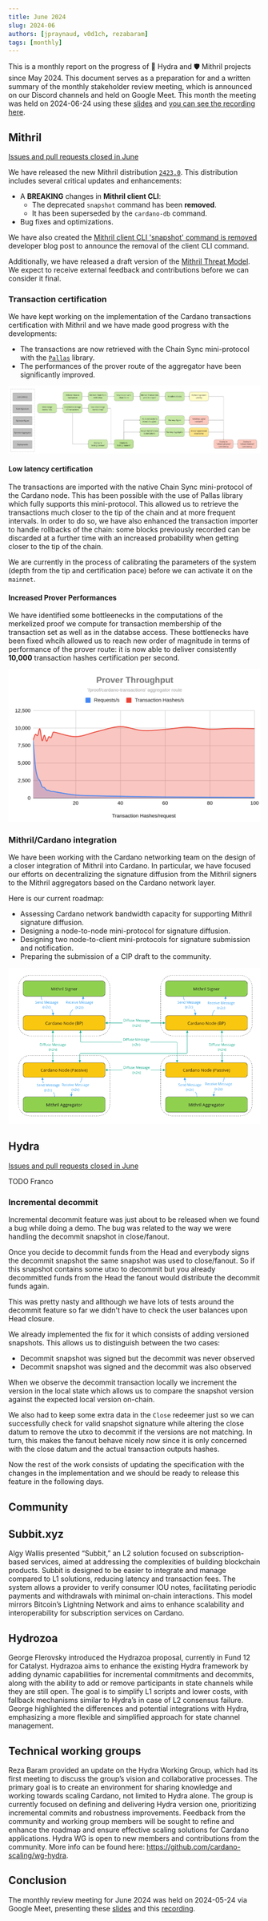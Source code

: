 ```yaml
---
title: June 2024
slug: 2024-06
authors: [jpraynaud, v0d1ch, rezabaram]
tags: [monthly]
---
```


This is a monthly report on the progress of 🐲 Hydra and 🛡 Mithril projects since May 2024. This document serves as a preparation for and a written summary of the monthly stakeholder review meeting, which is announced on our Discord channels and held on Google Meet. This month the meeting was held on 2024-06-24 using these [slides][slides] and [you can see the recording here][recording].

## Mithril

[Issues and pull requests closed in June](https://github.com/input-output-hk/mithril/issues?q=is%3Aclosed+sort%3Aupdated-desc+closed%3A2024-05-31..2024-06-30)

We have released the new Mithril distribution [`2423.0`](https://github.com/input-output-hk/mithril/releases/tag/2423.0). This distribution includes several critical updates and enhancements:
- A **BREAKING** changes in **Mithril client CLI**:
  - The deprecated `snapshot` command has been **removed**. 
  - It has been superseded by the `cardano-db` command.
- Bug fixes and optimizations.

We have also created the [Mithril client CLI 'snapshot' command is removed](https://mithril.network/doc/dev-blog/2024/06/12/client-cli-removed-command) developer blog post to announce the removal of the client CLI command.

Additionally, we have released a draft version of the [Mithril Threat Model](https://mithril.network/doc/mithril/threat-model). We expect to receive external feedback and contributions before we can consider it final.

### Transaction certification

We have kept working on the implementation of the Cardano transactions certification with Mithril and we have made good progress with the developments: 
- The transactions are now retrieved with the Chain Sync mini-protocol with the [`Pallas`](https://github.com/txpipe/pallas) library.
- The performances of the prover route of the aggregator have been significantly improved.

![](img/2024-06-mithril-cardano-tx-roadmap.jpg)

#### Low latency certification

The transactions are imported with the native Chain Sync mini-protocol of the Cardano node. This has been possible with the use of Pallas library which fully supports this mini-protocol. This allowed us to retrieve the transactions much closer to the tip of the chain and at more frequent intervals. In order to do so, we have also enhanced the transaction importer to handle rollbacks of the chain: some blocks previously recorded can be discarded at a further time with an increased probability when getting closer to the tip of the chain.

We are currently in the process of calibrating the parameters of the system (depth from the tip and certification pace) before we can activate it on the `mainnet`.

#### Increased Prover Performances

We have identified some bottleenecks in the computations of the merkelized proof we compute for transaction membership of the transaction set as well as in the databse access. These bottlenecks have been fixed whcih allowed us to reach new order of magnitude in terms of performance of the prover route: it is now able to deliver consistently **10,000** transaction hashes certification per second.

![](img/2024-06-mithril-cardano-tx-prover-throughput.png)

### Mithril/Cardano integration

We have been working with the Cardano networking team on the design of a closer integration of Mithril into Cardano. In particular, we have focused our efforts on decentralizing the signature diffusion from the Mithril signers to the Mithril aggregators based on the Cardano network layer. 

Here is our current roadmap:
- Assessing Cardano network bandwidth capacity for supporting Mithril signature diffusion.
- Designing a node-to-node mini-protocol for signature diffusion.
- Designing two node-to-client mini-protocols for signature submission and notification.
- Preparing the submission of a CIP draft to the community.

![](img/2024-06-mithril-cardano-integration.png)

## Hydra

[Issues and pull requests closed in
June](https://github.com/input-output-hk/hydra/issues?q=is%3Aclosed+sort%3Aupdated-desc+closed%3A2024-05-31..2024-06-30)

TODO Franco

### Incremental decommit

Incremental decommit feature was just about to be released when we found a bug
while doing a demo. The bug was related to the way we were handling the
decommit snapshot in close/fanout.

Once you decide to decommit funds from the Head and everybody signs the
decommit snapshot the same snapshot was used to close/fanout. So if this
snapshot contains some utxo to decommit but you already decommitted funds from
the Head the fanout would distribute the decommit funds again. 

This was pretty nasty and allthough we have lots of tests around the decommit
feature so far we didn't have to check the user balances upon Head closure. 

We already implemented the fix for it which consists of adding 
versioned snapshots. This allows us to distinguish between the two cases: 
 - Decommit snapshot was signed but the decommit was never observed 
 - Decommit snapshot was signed and the decommit was also observed 

When we observe the decommit transaction locally we increment the version in
the local state which allows us to compare the snapshot version against the
expected local version on-chain.

We also had to keep some extra data in the `Close` redeemer just so we can
successfully check for valid snapshot signature while altering the close datum
to remove the utxo to decommit if the versions are not matching. In turn, this
makes the fanout behave nicely now since it is only concerned with the close
datum and the actual transaction outputs hashes.

Now the rest of the work consists of updating the specification with the
changes in the implementation and we should be ready to release this feature in
the following days.

## Community

## Subbit.xyz

Algy Wallis presented “Subbit,” an L2 solution focused on subscription-based services, aimed at addressing the complexities of building blockchain products. Subbit is designed to be easier to integrate and manage compared to L1 solutions, reducing latency and transaction fees. The system allows a provider to verify consumer IOU notes, facilitating periodic payments and withdrawals with minimal on-chain interactions. This model mirrors Bitcoin’s Lightning Network and aims to enhance scalability and interoperability for subscription services on Cardano.

## Hydrozoa

George Flerovsky introduced the Hydrazoa proposal, currently in Fund 12 for Catalyst. Hydrazoa aims to enhance the existing Hydra framework by adding dynamic capabilities for incremental commitments and decommits, along with the ability to add or remove participants in state channels while they are still open. The goal is to simplify L1 scripts and lower costs, with fallback mechanisms similar to Hydra’s in case of L2 consensus failure. George highlighted the differences and potential integrations with Hydra, emphasizing a more flexible and simplified approach for state channel management.

## Technical working groups

Reza Baram provided an update on the Hydra Working Group, which had its first meeting to discuss the group’s vision and collaborative processes. The primary goal is to create an environment for sharing knowledge and working towards scaling Cardano, not limited to Hydra alone. The group is currently focused on defining and delivering Hydra version one, prioritizing incremental commits and robustness improvements. Feedback from the community and working group members will be sought to refine and enhance the roadmap and ensure effective scaling solutions for Cardano applications. Hydra WG is open to new members and contributions from the community. More info can be found here: https://github.com/cardano-scaling/wg-hydra.

## Conclusion

The monthly review meeting for June 2024 was held on 2024-05-24 via Google Meet,
presenting these [slides][slides] and this [recording][recording].

[slides]: https://docs.google.com/presentation/d/137n0SQ2tnWCrDfPieT3JSU8MDnJDTKuLE8ISSieRO4U/edit#slide=id.g1f87a7454a5_0_1392
[recording]: https://drive.google.com/file/d/1hIn4NWv6YRtwv_7RUGlXP8ObwpPbMNJy/view